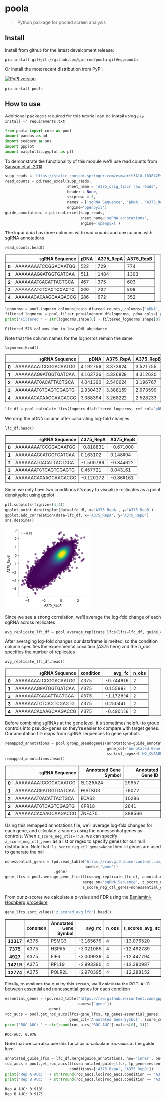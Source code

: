 # poola
> Python package for pooled screen analysis


## Install

Install from github for the latest development release:

`pip install git+git://github.com/gpp-rnd/poola.git#egg=poola`

Or install the most recent distribution from PyPi:

[![PyPI version](https://badge.fury.io/py/poola.svg)](https://badge.fury.io/py/poola)

`pip install poola`

## How to use

Additional packages required for this tutorial can be install using `pip install -r requirements.txt`

```python
from poola import core as pool
import pandas as pd
import seaborn as sns
import gpplot
import matplotlib.pyplot as plt
```

To demonstrate the functionality of this module we'll use read counts from [Sanson et al. 2018](https://doi.org/10.1038/s41467-018-07901-8).

```python
supp_reads = 'https://static-content.springer.com/esm/art%3A10.1038%2Fs41467-018-07901-8/MediaObjects/41467_2018_7901_MOESM4_ESM.xlsx'
read_counts = pd.read_excel(supp_reads,
                            sheet_name = 'A375_orig_tracr raw reads', 
                            header = None,
                            skiprows = 3, 
                            names = ['sgRNA Sequence', 'pDNA', 'A375_RepA', 'A375_RepB'], 
                            engine='openpyxl')
guide_annotations = pd.read_excel(supp_reads,
                                  sheet_name='sgRNA annotations', 
                                  engine='openpyxl')
```

The input data has three columns with read counts and one column with sgRNA annotations

```python
read_counts.head()
```




<div>
<style scoped>
    .dataframe tbody tr th:only-of-type {
        vertical-align: middle;
    }

    .dataframe tbody tr th {
        vertical-align: top;
    }

    .dataframe thead th {
        text-align: right;
    }
</style>
<table border="1" class="dataframe">
  <thead>
    <tr style="text-align: right;">
      <th></th>
      <th>sgRNA Sequence</th>
      <th>pDNA</th>
      <th>A375_RepA</th>
      <th>A375_RepB</th>
    </tr>
  </thead>
  <tbody>
    <tr>
      <th>0</th>
      <td>AAAAAAAATCCGGACAATGG</td>
      <td>522</td>
      <td>729</td>
      <td>774</td>
    </tr>
    <tr>
      <th>1</th>
      <td>AAAAAAAGGATGGTGATCAA</td>
      <td>511</td>
      <td>1484</td>
      <td>1393</td>
    </tr>
    <tr>
      <th>2</th>
      <td>AAAAAAATGACATTACTGCA</td>
      <td>467</td>
      <td>375</td>
      <td>603</td>
    </tr>
    <tr>
      <th>3</th>
      <td>AAAAAAATGTCAGTCGAGTG</td>
      <td>200</td>
      <td>737</td>
      <td>506</td>
    </tr>
    <tr>
      <th>4</th>
      <td>AAAAAACACAAGCAAGACCG</td>
      <td>286</td>
      <td>672</td>
      <td>352</td>
    </tr>
  </tbody>
</table>
</div>



```python
lognorms = pool.lognorm_columns(reads_df=read_counts, columns=['pDNA', 'A375_RepA', 'A375_RepB'])
filtered_lognorms = pool.filter_pdna(lognorm_df=lognorms, pdna_cols=['pDNA'], z_low=-3)
print('Filtered ' + str(lognorms.shape[0] - filtered_lognorms.shape[0]) + ' columns due to low pDNA abundance')
```

    Filtered 576 columns due to low pDNA abundance


Note that the column names for the lognorms remain the same

```python
lognorms.head()
```




<div>
<style scoped>
    .dataframe tbody tr th:only-of-type {
        vertical-align: middle;
    }

    .dataframe tbody tr th {
        vertical-align: top;
    }

    .dataframe thead th {
        text-align: right;
    }
</style>
<table border="1" class="dataframe">
  <thead>
    <tr style="text-align: right;">
      <th></th>
      <th>sgRNA Sequence</th>
      <th>pDNA</th>
      <th>A375_RepA</th>
      <th>A375_RepB</th>
    </tr>
  </thead>
  <tbody>
    <tr>
      <th>0</th>
      <td>AAAAAAAATCCGGACAATGG</td>
      <td>4.192756</td>
      <td>3.373924</td>
      <td>3.521755</td>
    </tr>
    <tr>
      <th>1</th>
      <td>AAAAAAAGGATGGTGATCAA</td>
      <td>4.163726</td>
      <td>4.326828</td>
      <td>4.312620</td>
    </tr>
    <tr>
      <th>2</th>
      <td>AAAAAAATGACATTACTGCA</td>
      <td>4.041390</td>
      <td>2.540624</td>
      <td>3.196767</td>
    </tr>
    <tr>
      <th>3</th>
      <td>AAAAAAATGTCAGTCGAGTG</td>
      <td>2.930437</td>
      <td>3.388159</td>
      <td>2.973599</td>
    </tr>
    <tr>
      <th>4</th>
      <td>AAAAAACACAAGCAAGACCG</td>
      <td>3.388394</td>
      <td>3.268222</td>
      <td>2.528233</td>
    </tr>
  </tbody>
</table>
</div>



```python
lfc_df = pool.calculate_lfcs(lognorm_df=filtered_lognorms, ref_col='pDNA', target_cols=['A375_RepA', 'A375_RepB'])
```

We drop the pDNA column after calculating log-fold changes

```python
lfc_df.head()
```




<div>
<style scoped>
    .dataframe tbody tr th:only-of-type {
        vertical-align: middle;
    }

    .dataframe tbody tr th {
        vertical-align: top;
    }

    .dataframe thead th {
        text-align: right;
    }
</style>
<table border="1" class="dataframe">
  <thead>
    <tr style="text-align: right;">
      <th></th>
      <th>sgRNA Sequence</th>
      <th>A375_RepA</th>
      <th>A375_RepB</th>
    </tr>
  </thead>
  <tbody>
    <tr>
      <th>0</th>
      <td>AAAAAAAATCCGGACAATGG</td>
      <td>-0.818831</td>
      <td>-0.671000</td>
    </tr>
    <tr>
      <th>1</th>
      <td>AAAAAAAGGATGGTGATCAA</td>
      <td>0.163102</td>
      <td>0.148894</td>
    </tr>
    <tr>
      <th>2</th>
      <td>AAAAAAATGACATTACTGCA</td>
      <td>-1.500766</td>
      <td>-0.844622</td>
    </tr>
    <tr>
      <th>3</th>
      <td>AAAAAAATGTCAGTCGAGTG</td>
      <td>0.457721</td>
      <td>0.043161</td>
    </tr>
    <tr>
      <th>4</th>
      <td>AAAAAACACAAGCAAGACCG</td>
      <td>-0.120172</td>
      <td>-0.860161</td>
    </tr>
  </tbody>
</table>
</div>



Since we only have two conditions it's easy to visualize replicates as a point densityplot using [gpplot](https://github.com/gpp-rnd/gpplot)

```python
plt.subplots(figsize=(4,4))
gpplot.point_densityplot(data=lfc_df, x='A375_RepA', y='A375_RepB')
gpplot.add_correlation(data=lfc_df, x='A375_RepA', y='A375_RepB')
sns.despine()
```


![png](docs/images/output_17_0.png)


Since we see a strong correlation, we'll average the log-fold change of each sgRNA across replicates

```python
avg_replicate_lfc_df = pool.average_replicate_lfcs(lfcs=lfc_df, guide_col='sgRNA Sequence', condition_indices=[0], sep='_')
```

After averaging log-fold changes our dataframe is melted, so the condition column specifies the experimental condition (A375 here) and the n_obs specifies the number of replicates

```python
avg_replicate_lfc_df.head()
```




<div>
<style scoped>
    .dataframe tbody tr th:only-of-type {
        vertical-align: middle;
    }

    .dataframe tbody tr th {
        vertical-align: top;
    }

    .dataframe thead th {
        text-align: right;
    }
</style>
<table border="1" class="dataframe">
  <thead>
    <tr style="text-align: right;">
      <th></th>
      <th>sgRNA Sequence</th>
      <th>condition</th>
      <th>avg_lfc</th>
      <th>n_obs</th>
    </tr>
  </thead>
  <tbody>
    <tr>
      <th>0</th>
      <td>AAAAAAAATCCGGACAATGG</td>
      <td>A375</td>
      <td>-0.744916</td>
      <td>2</td>
    </tr>
    <tr>
      <th>1</th>
      <td>AAAAAAAGGATGGTGATCAA</td>
      <td>A375</td>
      <td>0.155998</td>
      <td>2</td>
    </tr>
    <tr>
      <th>2</th>
      <td>AAAAAAATGACATTACTGCA</td>
      <td>A375</td>
      <td>-1.172694</td>
      <td>2</td>
    </tr>
    <tr>
      <th>3</th>
      <td>AAAAAAATGTCAGTCGAGTG</td>
      <td>A375</td>
      <td>0.250441</td>
      <td>2</td>
    </tr>
    <tr>
      <th>4</th>
      <td>AAAAAACACAAGCAAGACCG</td>
      <td>A375</td>
      <td>-0.490166</td>
      <td>2</td>
    </tr>
  </tbody>
</table>
</div>



Before combining sgRNAs at the gene level, it's sometimes helpful to group controls into pseudo-genes so they're easier to compare with target genes. Our annotation file maps from sgRNA sequences to gene symbols

```python
remapped_annotations = pool.group_pseudogenes(annotations=guide_annotations, pseudogene_size=4, 
                                              gene_col='Annotated Gene Symbol', 
                                              control_regex=['NO_CURRENT'])
remapped_annotations.head()
```




<div>
<style scoped>
    .dataframe tbody tr th:only-of-type {
        vertical-align: middle;
    }

    .dataframe tbody tr th {
        vertical-align: top;
    }

    .dataframe thead th {
        text-align: right;
    }
</style>
<table border="1" class="dataframe">
  <thead>
    <tr style="text-align: right;">
      <th></th>
      <th>sgRNA Sequence</th>
      <th>Annotated Gene Symbol</th>
      <th>Annotated Gene ID</th>
    </tr>
  </thead>
  <tbody>
    <tr>
      <th>0</th>
      <td>AAAAAAAATCCGGACAATGG</td>
      <td>SLC25A24</td>
      <td>29957</td>
    </tr>
    <tr>
      <th>1</th>
      <td>AAAAAAAGGATGGTGATCAA</td>
      <td>FASTKD3</td>
      <td>79072</td>
    </tr>
    <tr>
      <th>2</th>
      <td>AAAAAAATGACATTACTGCA</td>
      <td>BCAS2</td>
      <td>10286</td>
    </tr>
    <tr>
      <th>3</th>
      <td>AAAAAAATGTCAGTCGAGTG</td>
      <td>GPR18</td>
      <td>2841</td>
    </tr>
    <tr>
      <th>4</th>
      <td>AAAAAACACAAGCAAGACCG</td>
      <td>ZNF470</td>
      <td>388566</td>
    </tr>
  </tbody>
</table>
</div>



Using this remapped annotations file, we'll average log-fold changes for each gene, and calculate z-scores using the nonessential genes as controls. When `z_score_neg_ctls=True`, we can specify `z_score_neg_ctl_genes` as a list or regex to specify genes for our null distribution. Note that if `z_score_neg_ctl_genes=None` then all genes are used to generate the null

```python
nonessential_genes = (pd.read_table('https://raw.githubusercontent.com/gpp-rnd/genesets/master/human/non-essential-genes-Hart2014.txt', 
                                    names=['gene'])
                      .gene)
gene_lfcs = pool.average_gene_lfcs(lfcs=avg_replicate_lfc_df, annotations=remapped_annotations, gene_col='Annotated Gene Symbol',
                                   merge_on='sgRNA Sequence', z_score_neg_ctls=True, 
                                   z_score_neg_ctl_genes=nonessential_genes)
```

From our z-scores we calculate a p-value and FDR using the [Benjamini-Hochberg procedure](http://www.biostathandbook.com/multiplecomparisons.html)

```python
gene_lfcs.sort_values('z_scored_avg_lfc').head()
```




<div>
<style scoped>
    .dataframe tbody tr th:only-of-type {
        vertical-align: middle;
    }

    .dataframe tbody tr th {
        vertical-align: top;
    }

    .dataframe thead th {
        text-align: right;
    }
</style>
<table border="1" class="dataframe">
  <thead>
    <tr style="text-align: right;">
      <th></th>
      <th>condition</th>
      <th>Annotated Gene Symbol</th>
      <th>avg_lfc</th>
      <th>n_obs</th>
      <th>z_scored_avg_lfc</th>
      <th>z_scored_avg_lfc_p_value</th>
      <th>z_scored_avg_lfc_fdr_bh</th>
    </tr>
  </thead>
  <tbody>
    <tr>
      <th>13317</th>
      <td>A375</td>
      <td>PSMG3</td>
      <td>-3.165679</td>
      <td>4</td>
      <td>-13.076520</td>
      <td>4.485080e-39</td>
      <td>8.684460e-35</td>
    </tr>
    <tr>
      <th>7375</th>
      <td>A375</td>
      <td>HSPA5</td>
      <td>-3.021085</td>
      <td>4</td>
      <td>-12.492789</td>
      <td>8.173727e-36</td>
      <td>7.913393e-32</td>
    </tr>
    <tr>
      <th>4927</th>
      <td>A375</td>
      <td>EIF6</td>
      <td>-3.009939</td>
      <td>4</td>
      <td>-12.447794</td>
      <td>1.437640e-35</td>
      <td>9.279010e-32</td>
    </tr>
    <tr>
      <th>14219</th>
      <td>A375</td>
      <td>RPL19</td>
      <td>-2.993390</td>
      <td>4</td>
      <td>-12.380987</td>
      <td>3.312447e-35</td>
      <td>1.603473e-31</td>
    </tr>
    <tr>
      <th>12774</th>
      <td>A375</td>
      <td>POLR2L</td>
      <td>-2.970395</td>
      <td>4</td>
      <td>-12.288152</td>
      <td>1.048764e-34</td>
      <td>4.061445e-31</td>
    </tr>
  </tbody>
</table>
</div>



Finally, to evaluate the quality this screen, we'll calculate the ROC-AUC between [essential](https://doi.org/10.1016/j.cell.2015.11.015) and [nonessential](https://doi.org/10.15252/msb.20145216) genes for each condition

```python
essential_genes = (pd.read_table('https://raw.githubusercontent.com/gpp-rnd/genesets/master/human/essential-genes-Hart2015.txt', 
                                 names=['gene'])
                   .gene)
roc_aucs = pool.get_roc_aucs(lfcs=gene_lfcs, tp_genes=essential_genes, fp_genes=nonessential_genes, 
                             gene_col='Annotated Gene Symbol', score_col='avg_lfc', group_col='condition')
print('ROC-AUC: ' + str(round(roc_aucs['ROC-AUC'].values[0], 3)))
```

    ROC-AUC: 0.976


Note that we can also use this function to calculate roc-aucs at the guide level

```python
annotated_guide_lfcs = lfc_df.merge(guide_annotations, how='inner', on='sgRNA Sequence')
roc_aucs = pool.get_roc_aucs(lfcs=annotated_guide_lfcs, tp_genes=essential_genes, fp_genes=nonessential_genes, gene_col='Annotated Gene Symbol',
                             conditions=['A375_RepA', 'A375_RepB'])
print('Rep A AUC: ' + str(round(roc_aucs.loc[roc_aucs.condition == 'A375_RepA', 'ROC-AUC'].values[0], 4)))
print('Rep B AUC: ' + str(round(roc_aucs.loc[roc_aucs.condition == 'A375_RepB', 'ROC-AUC'].values[0], 4)))
```

    Rep A AUC: 0.9185
    Rep B AUC: 0.9176


